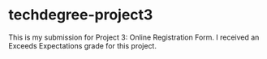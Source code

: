 # techdegree-project3

This is my submission for Project 3: Online Registration Form. I received an Exceeds Expectations grade for this project.
